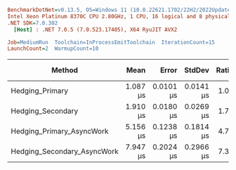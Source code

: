 ``` ini

BenchmarkDotNet=v0.13.5, OS=Windows 11 (10.0.22621.1702/22H2/2022Update/SunValley2), VM=Hyper-V
Intel Xeon Platinum 8370C CPU 2.80GHz, 1 CPU, 16 logical and 8 physical cores
.NET SDK=7.0.302
  [Host] : .NET 7.0.5 (7.0.523.17405), X64 RyuJIT AVX2

Job=MediumRun  Toolchain=InProcessEmitToolchain  IterationCount=15  
LaunchCount=2  WarmupCount=10  

```
|                      Method |     Mean |     Error |    StdDev | Ratio | RatioSD |   Gen0 |   Gen1 | Allocated | Alloc Ratio |
|---------------------------- |---------:|----------:|----------:|------:|--------:|-------:|-------:|----------:|------------:|
|             Hedging_Primary | 1.087 μs | 0.0101 μs | 0.0141 μs |  1.00 |    0.00 | 0.0019 |      - |      80 B |        1.00 |
|           Hedging_Secondary | 1.910 μs | 0.0180 μs | 0.0269 μs |  1.76 |    0.04 | 0.0095 |      - |     280 B |        3.50 |
|   Hedging_Primary_AsyncWork | 5.156 μs | 0.1238 μs | 0.1814 μs |  4.74 |    0.15 | 0.0534 | 0.0229 |    1435 B |       17.94 |
| Hedging_Secondary_AsyncWork | 7.947 μs | 0.2024 μs | 0.2966 μs |  7.33 |    0.34 | 0.0763 | 0.0381 |    1951 B |       24.39 |
